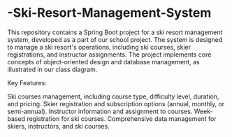 # -Ski-Resort-Management-System

This repository contains a Spring Boot project for a ski resort management system, developed as a part of our school project. The system is designed to manage a ski resort's operations, including ski courses, skier registrations, and instructor assignments. The project implements core concepts of object-oriented design and database management, as illustrated in our class diagram.

Key Features:

Ski courses management, including course type, difficulty level, duration, and pricing.
Skier registration and subscription options (annual, monthly, or semi-annual).
Instructor information and assignment to courses.
Week-based registration for ski courses.
Comprehensive data management for skiers, instructors, and ski courses.

